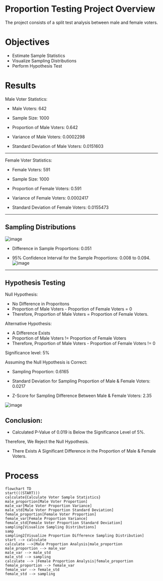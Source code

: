 # Proportion Testing Project Overview
The project consists of a split test analysis between male and female voters.

# Objectives
- Estimate Sample Statistics
- Visualize Sampling Distributions
- Perform Hypothesis Test

# Results
Male Voter Statistics:

- Male Voters: 642

- Sample Size: 1000

- Proportion of Male Voters: 0.642

- Variance of Male Voters: 0.0002298

- Standard Deviation of Male Voters: 0.0151603

---

Female Voter Statistics:

- Female Voters: 591

- Sample Size: 1000

- Proportion of Female Voters: 0.591

- Variance of Female Voters: 0.0002417

- Standard Deviation of Female Voters: 0.0155473

---

## Sampling Distributions
![image](https://github.com/frantzalexander/proportion_testing/assets/128331579/f355ab8d-473c-440d-87b1-7bfdb914f913)

- Difference in Sample Proportions: 0.051

- 95% Confidence Interval for the Sample Proportions: 0.008 to 0.094.
![image](https://github.com/frantzalexander/proportion_testing/assets/128331579/c5a1c605-2c46-465c-81ad-fbd1463e12a7)

---

## Hypothesis Testing
Null Hypothesis: 

- No Difference in Proporitons
- Proportion of Male Voters - Proportion of Female Voters = 0
- Therefore, Proportion of Male Voters = Proportion of Female Voters.

Alternative Hypothesis: 

- A Difference Exists
- Proportion of Male Voters != Proportion of Female Voters
- Therefore, Proportion of Male Voters - Proportion of Female Voters != 0  

Significance level: 5%

Assuming the Null Hypothesis is Correct:

- Sampling Proportion: 0.6165

- Standard Deviation for Sampling Proportion of Male & Female Voters: 0.0217

- Z-Score for Sampling Difference Between Male & Female Voters: 2.35

![image](https://github.com/frantzalexander/proportion_testing/assets/128331579/0452a16c-420b-4eda-bf0a-61984a9071ab)

## Conclusion:
- Calculated P-Value of 0.019 is Below the Significance Level of 5%.

Therefore, We Reject the Null Hypothesis.
- There Exists A Significant Difference in the Proportion of Male & Female Voters. 



# Process
```mermaid
flowchart TD 
start(((START)))
calculate{Calculate Voter Sample Statistics}
male_proportion[Male Voter Proportion]
male_var[Male Voter Proportion Variance]
male_std[Male Voter Proportion Standard Deviation]
female_proportion[Female Voter Proportion]
female_var[Female Proportion Variance]
female_std[Female Voter Proportion Standard Deviation]
sampling[Visualize Sampling Distributions]
samp
sampling2[Visualize Proportion Difference Sampling Distribution]
start --> calculate
calculate -->|Male Proportion Analysis|male_proportion
male_proportion --> male_var
male_var --> male_std
male_std --> sampling
calculate --> |Female Proportion Analysis|female_proportion
female_proportion --> female_var
female_var --> female_std
female_std --> sampling
